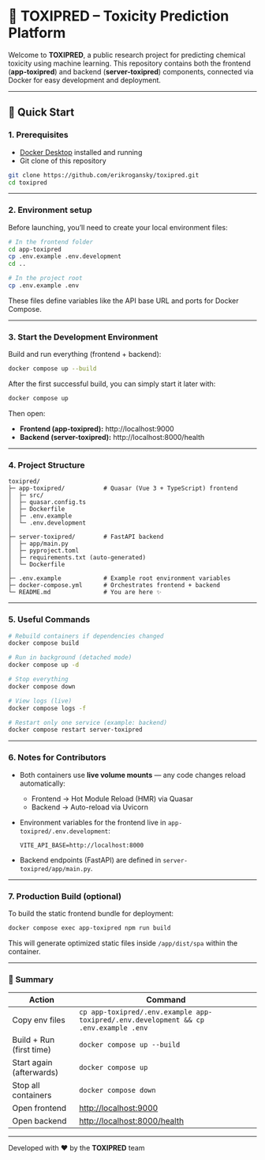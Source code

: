 # 🧪 TOXIPRED – Toxicity Prediction Platform

Welcome to **TOXIPRED**, a public research project for predicting chemical toxicity using machine learning.
This repository contains both the frontend (**app-toxipred**) and backend (**server-toxipred**) components,
connected via Docker for easy development and deployment.

---

## 🚀 Quick Start

### 1. Prerequisites
- [Docker Desktop](https://www.docker.com/products/docker-desktop/) installed and running
- Git clone of this repository

```bash
git clone https://github.com/erikrogansky/toxipred.git
cd toxipred
```

---

### 2. Environment setup

Before launching, you’ll need to create your local environment files:

```bash
# In the frontend folder
cd app-toxipred
cp .env.example .env.development
cd ..

# In the project root
cp .env.example .env
```

These files define variables like the API base URL and ports for Docker Compose.

---

### 3. Start the Development Environment

Build and run everything (frontend + backend):

```bash
docker compose up --build
```

After the first successful build, you can simply start it later with:

```bash
docker compose up
```

Then open:

- **Frontend (app-toxipred):** http://localhost:9000  
- **Backend (server-toxipred):** http://localhost:8000/health

---

### 4. Project Structure

```
toxipred/
├─ app-toxipred/           # Quasar (Vue 3 + TypeScript) frontend
│  ├─ src/
│  ├─ quasar.config.ts
│  ├─ Dockerfile
│  ├─ .env.example
│  └─ .env.development
│
├─ server-toxipred/        # FastAPI backend
│  ├─ app/main.py
│  ├─ pyproject.toml
│  ├─ requirements.txt (auto-generated)
│  └─ Dockerfile
│
├─ .env.example            # Example root environment variables
├─ docker-compose.yml      # Orchestrates frontend + backend
└─ README.md               # You are here ✨
```

---

### 5. Useful Commands

```bash
# Rebuild containers if dependencies changed
docker compose build

# Run in background (detached mode)
docker compose up -d

# Stop everything
docker compose down

# View logs (live)
docker compose logs -f

# Restart only one service (example: backend)
docker compose restart server-toxipred
```

---

### 6. Notes for Contributors

- Both containers use **live volume mounts** — any code changes reload automatically:
  - Frontend → Hot Module Reload (HMR) via Quasar
  - Backend → Auto-reload via Uvicorn

- Environment variables for the frontend live in `app-toxipred/.env.development`:
  ```env
  VITE_API_BASE=http://localhost:8000
  ```

- Backend endpoints (FastAPI) are defined in `server-toxipred/app/main.py`.

---

### 7. Production Build (optional)

To build the static frontend bundle for deployment:

```bash
docker compose exec app-toxipred npm run build
```

This will generate optimized static files inside `/app/dist/spa` within the container.

---

### 🧠 Summary

| Action | Command |
|--------|----------|
| Copy env files | `cp app-toxipred/.env.example app-toxipred/.env.development && cp .env.example .env` |
| Build + Run (first time) | `docker compose up --build` |
| Start again (afterwards) | `docker compose up` |
| Stop all containers | `docker compose down` |
| Open frontend | [http://localhost:9000](http://localhost:9000) |
| Open backend | [http://localhost:8000/health](http://localhost:8000/health) |

---

Developed with ❤️ by the **TOXIPRED** team  
